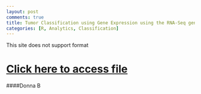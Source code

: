 ```yaml
---
layout: post
comments: true
title: Tumor Classification using Gene Expression using the RNA-Seq gene expression levels measured by Illumina – HiSeq Platform
categories: [R, Analytics, Classification]
---
```

This site does not support format

[Click here to access file](https://dunkindonna.github.io/Final%20Gene%20Expression%20.pdf)
=================
####Donna B